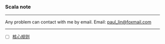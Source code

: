 ### Scala note  
---
Any problem can contact with me by email.
Email: [paul_lin@foxmail.com](https://github.com/Paul-Lin)

---
- [ ] [核心规则](./core_rules.md)

